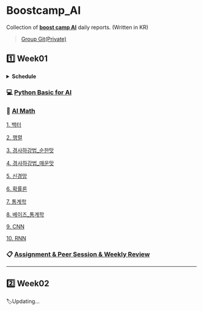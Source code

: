 # Boostcamp_AI

Collection of **[boost camp AI](https://boostcamp.connect.or.kr/program_ai.html)** daily reports. (Written in KR) 

> [Group Git(Private)](https://github.com/hbseo/ONE-AI)

## :one: Week01

<details>
  <summary><b> Schedule </b></summary>
  <div markdown="1">
    <img src="https://github.com/lisy0123/Boostcamp_AI/blob/main/Schedule/week01.png"/>
  </div>
</details>

### :computer: [Python Basic for AI](https://github.com/lisy0123/Boostcamp_AI/blob/main/Python_Basic_for_AI)

### :triangular_ruler: [AI Math](https://github.com/lisy0123/Boostcamp_AI/blob/main/AI_Math)

[1. 백터](https://github.com/lisy0123/Boostcamp_AI/blob/main/AI_Math/01_%EB%B2%A1%ED%84%B0.pdf)

[2. 행렬](https://github.com/lisy0123/Boostcamp_AI/blob/main/AI_Math/02_%ED%96%89%EB%A0%AC.pdf)

[3. 경사하강법_순한맛](https://github.com/lisy0123/Boostcamp_AI/blob/main/AI_Math/03_%EA%B2%BD%EC%82%AC%ED%95%98%EA%B0%95%EB%B2%95_%EC%88%9C%ED%95%9C%EB%A7%9B.pdf)

[4. 경사하강법_매운맛](https://github.com/lisy0123/Boostcamp_AI/blob/main/AI_Math/04_%EA%B2%BD%EC%82%AC%ED%95%98%EA%B0%95%EB%B2%95_%EB%A7%A4%EC%9A%B4%EB%A7%9B.pdf)

[5. 신경망](https://github.com/lisy0123/Boostcamp_AI/blob/main/AI_Math/05_%EC%8B%A0%EA%B2%BD%EB%A7%9D.pdf)

[6. 확률론](https://github.com/lisy0123/Boostcamp_AI/blob/main/AI_Math/06_%ED%99%95%EB%A5%A0%EB%A1%A0.pdf)

[7. 통계학](https://github.com/lisy0123/Boostcamp_AI/blob/main/AI_Math/07_%ED%86%B5%EA%B3%84%ED%95%99.pdf)

[8. 베이즈_통계학](https://github.com/lisy0123/Boostcamp_AI/blob/main/AI_Math/08_%EB%B2%A0%EC%9D%B4%EC%A6%88_%ED%86%B5%EA%B3%84%ED%95%99.pdf)

[9. CNN](https://github.com/lisy0123/Boostcamp_AI/blob/main/AI_Math/09_CNN.pdf)

[10. RNN](https://github.com/lisy0123/Boostcamp_AI/blob/main/AI_Math/10_RNN.pdf)

### :clipboard: [Assignment & Peer Session & Weekly Review](https://github.com/lisy0123/Boostcamp_AI/blob/main/APW/Week01.md)

---

## :two: Week02

:label:Updating...

